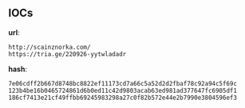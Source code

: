 
## IOCs

__url__:

```text
http://scainznorka.com/
https://tria.ge/220926-yytwladadr
```
__hash__:

```text
7e06cdff2b667d8748bc8822ef11173cd7a66c5a52d2d2fbaf78c92a94c5f69c
123b4be16b0465724861d6b0ed11c42d9803acab63ed981ad377647fc6905df1
186cf7413e21cf49ffbb69245983298a27c0f82b572e44e2b7990e3804596ef3
```